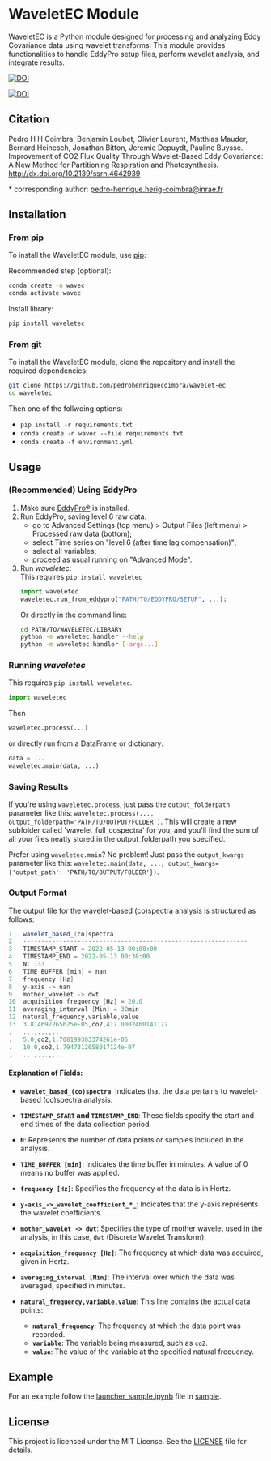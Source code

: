 # WaveletEC Module

WaveletEC is a Python module designed for processing and analyzing Eddy Covariance data using wavelet transforms. This module provides functionalities to handle EddyPro setup files, perform wavelet analysis, and integrate results.

[![DOI](https://zenodo.org/badge/DOI/10.2139/ssrn.4642939.svg)](http://dx.doi.org/10.2139/ssrn.4642939)

[![DOI](https://zenodo.org/badge/786866970.svg)](https://zenodo.org/doi/10.5281/zenodo.11071327)

## Citation

Pedro H H Coimbra, Benjamin Loubet, Olivier Laurent, Matthias Mauder, Bernard Heinesch, Jonathan Bitton, Jeremie Depuydt, Pauline Buysse. Improvement of CO2 Flux Quality Through Wavelet-Based Eddy Covariance: A New Method for Partitioning Respiration and Photosynthesis. http://dx.doi.org/10.2139/ssrn.4642939

\* corresponding author: pedro-henrique.herig-coimbra@inrae.fr

## Installation
### From pip

To install the WaveletEC module, use [pip](https://pypi.org/project/waveletec/):

Recommended step (optional):
```bash
conda create -n wavec
conda activate wavec
```
Install library:
```bash
pip install waveletec
```

### From git

To install the WaveletEC module, clone the repository and install the required dependencies:

```bash
git clone https://github.com/pedrohenriquecoimbra/wavelet-ec
cd waveletec
```
Then one of the follwoing options:
- ```pip install -r requirements.txt```
- ```conda create -n wavec --file requirements.txt```
- ```conda create -f environment.yml```


## Usage

### (Recommended) Using EddyPro

1. Make sure [EddyPro®](https://www.licor.com/support/EddyPro/software.html) is installed.
1. Run EddyPro, saving level 6 raw data.
   - go to Advanced Settings (top menu) > Output Files (left menu) > Processed raw data (bottom);
   - select Time series on "level 6 (after time lag compensation)";
   - select all variables;
   - proceed as usual running on "Advanced Mode".
1. Run _waveletec_:\
    This requires ```pip install waveletec```
    ```python
    import waveletec
    waveletec.run_from_eddypro("PATH/TO/EDDYPRO/SETUP", ...):
    ```
    Or directly in the command line:
    ```bash
    cd PATH/TO/WAVELETEC/LIBRARY
    python -m waveletec.handler --help
    python -m waveletec.handler [-args...]
    ```

### Running _waveletec_

This requires ```pip install waveletec```.
```python
import waveletec
```
Then
```python
waveletec.process(...)
```
or directly run from a DataFrame or dictionary:
```python
data = ...
waveletec.main(data, ...)
```

### Saving Results

If you're using ```waveletec.process```, just pass the ```output_folderpath``` parameter like this: ```waveletec.process(..., output_folderpath='PATH/TO/OUTPUT/FOLDER')```. This will create a new subfolder called 'wavelet_full_cospectra' for you, and you'll find the sum of all your files neatly stored in the output_folderpath you specified.

Prefer using ```waveletec.main```? No problem! Just pass the ```output_kwargs``` parameter like this: ```waveletec.main(data, ..., output_kwargs={'output_path': 'PATH/TO/OUTPUT/FOLDER'})```.


### Output Format

The output file for the wavelet-based (co)spectra analysis is structured as follows:

```cs
1   wavelet_based_(co)spectra
2   --------------------------------------------------------------
3   TIMESTAMP_START = 2022-05-13 00:00:00
4   TIMESTAMP_END = 2022-05-13 00:30:00
5   N: 133
6   TIME_BUFFER [min] = nan
7   frequency [Hz]
8   y-axis -> nan
9   mother_wavelet -> dwt
10  acquisition_frequency [Hz] = 20.0
11  averaging_interval [Min] = 30min
12  natural_frequency,variable,value
13  3.814697265625e-05,co2,417.0002460141172
.   ...,...,...
.   5.0,co2,1.708199383374261e-05
.   10.0,co2,1.7947312058017124e-07
.   ...,...,...
```

#### Explanation of Fields:

- **`wavelet_based_(co)spectra`**: Indicates that the data pertains to wavelet-based (co)spectra analysis.

- **`TIMESTAMP_START` and `TIMESTAMP_END`**: These fields specify the start and end times of the data collection period.

- **`N`**: Represents the number of data points or samples included in the analysis.

- **`TIME_BUFFER [min]`**: Indicates the time buffer in minutes. A value of 0 means no buffer was applied.

- **`frequency [Hz]`**: Specifies the frequency of the data is in Hertz.

- **`y-axis_->_wavelet_coefficient_*_`**: Indicates that the y-axis represents the wavelet coefficients.

- **`mother_wavelet -> dwt`**: Specifies the type of mother wavelet used in the analysis, in this case, `dwt` (Discrete Wavelet Transform).

- **`acquisition_frequency [Hz]`**: The frequency at which data was acquired, given in Hertz.

- **`averaging_interval [Min]`**: The interval over which the data was averaged, specified in minutes.

- **`natural_frequency,variable,value`**: This line contains the actual data points:
  - **`natural_frequency`**: The frequency at which the data point was recorded.
  - **`variable`**: The variable being measured, such as `co2`.
  - **`value`**: The value of the variable at the specified natural frequency.


## Example

For an example follow the [launcher_sample.ipynb](https://github.com/pedrohenriquecoimbra/wavelete-ec/blob/latest/sample/FR-Gri_20220514/launcher_sample.ipynb) file in [sample](https://github.com/pedrohenriquecoimbra/wavelete-ec/blob/latest/sample/).

## License

This project is licensed under the MIT License. See the [LICENSE](LICENSE) file for details.
